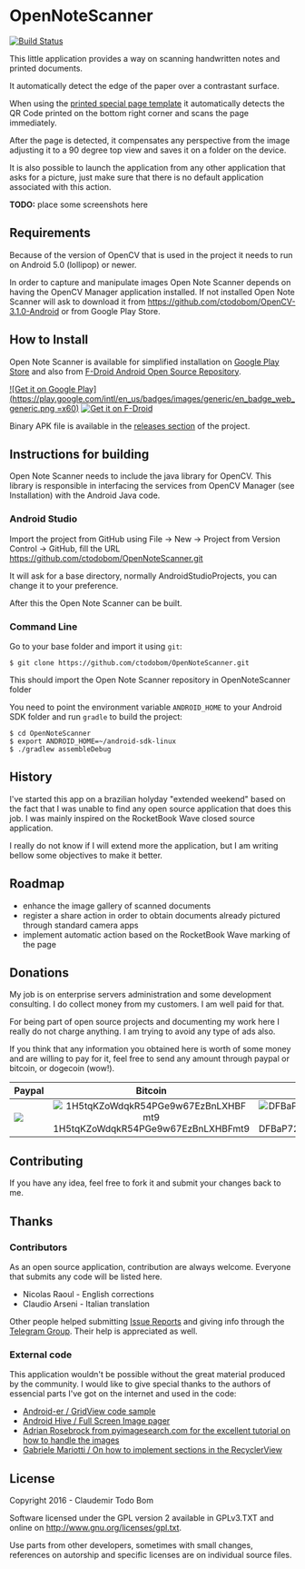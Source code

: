 OpenNoteScanner
===============

[![Build Status](https://travis-ci.org/ctodobom/OpenNoteScanner.svg)](https://travis-ci.org/ctodobom/OpenNoteScanner)

This little application provides a way on scanning handwritten notes and printed documents.

It automatically detect the edge of the paper over a contrastant surface.

When using the [printed special page template](https://github.com/ctodobom/OpenNoteScanner/raw/master/Page%20Templates/A4%20with%202%20pages.pdf) it automatically detects the QR Code printed on the bottom right corner and scans the page immediately.

After the page is detected, it compensates any perspective from the image adjusting it to a 90 degree top view and saves it on a folder on the device.

It is also possible to launch the application from any other application that asks for a picture, just make sure that there is no default application associated with this action.

**TODO:** place some screenshots here

Requirements
------------

Because of the version of OpenCV that is used in the project it needs to run on Android 5.0 (lollipop) or newer.

In order to capture and manipulate images Open Note Scanner depends on having the OpenCV Manager application installed. If not installed Open Note Scanner will ask to download it from https://github.com/ctodobom/OpenCV-3.1.0-Android or from Google Play Store.


How to Install
--------------

Open Note Scanner is available for simplified installation on [Google Play Store](https://play.google.com/store/apps/details?id=com.todobom.opennotescanner) and also from [F-Droid Android Open Source Repository](https://f-droid.org/repository/browse/?fdid=com.todobom.opennotescanner).

[![Get it on Google Play](https://play.google.com/intl/en_us/badges/images/generic/en_badge_web_generic.png =x60)](https://play.google.com/store/apps/details?id=com.todobom.opennotescanner&utm_source=global_co&utm_medium=prtnr&utm_content=Mar2515&utm_campaign=PartBadge&pcampaignid=MKT-Other-global-all-co-prtnr-py-PartBadge-Mar2515-1) 
[![Get it on F-Droid](https://f-droid.org/wiki/images/0/06/F-Droid-button_get-it-on.png)](https://f-droid.org/repository/browse/?fdid=com.todobom.opennotescanner)

Binary APK file is available in the [releases section](https://github.com/ctodobom/OpenNoteScanner/releases) of the project. 


Instructions for building
-------------------------

Open Note Scanner needs to include the java library for OpenCV. This library is responsible in interfacing the services from OpenCV Manager (see Installation) with the Android Java code.

### Android Studio

Import the project from GitHub using File -> New -> Project from Version Control -> GitHub, fill the URL https://github.com/ctodobom/OpenNoteScanner.git

It will ask for a base directory, normally AndroidStudioProjects, you can change it to your preference.

After this the Open Note Scanner can be built.


### Command Line

Go to your base folder and import it using ```git```:

```
$ git clone https://github.com/ctodobom/OpenNoteScanner.git
```

This should import the Open Note Scanner repository in OpenNoteScanner folder

You need to point the environment variable ```ANDROID_HOME``` to your Android SDK folder and run ```gradle``` to build the project:

```
$ cd OpenNoteScanner
$ export ANDROID_HOME=~/android-sdk-linux
$ ./gradlew assembleDebug
```


History
-------

I've started this app on a brazilian holyday "extended weekend" based on the fact that I was unable to find any open source application that does this job. I was mainly inspired on the RocketBook Wave closed source application.

I really do not know if I will extend more the application, but I am writing bellow some objectives to make it better.

Roadmap
-------

* enhance the image gallery of scanned documents
* register a share action in order to obtain documents already pictured through standard camera apps
* implement automatic action based on the RocketBook Wave marking of the page

Donations
---------

My job is on enterprise servers administration and some development consulting. I do collect money from my customers. I am well paid for that.

For being part of open source projects and documenting my work here I really do not charge anything. I am trying to avoid any type of ads also.

If you think that any information you obtained here is worth of some money and are willing to pay for it, feel free to send any amount through paypal or bitcoin, or dogecoin (wow!).

| Paypal | Bitcoin | Dogecoin |
| ------ | ------- | -------- |
| [![](https://www.paypalobjects.com/en_US/i/btn/btn_donateCC_LG.gif)](https://www.paypal.com/cgi-bin/webscr?cmd=_s-xclick&hosted_button_id=X6XHVCPMRQEL4) |  <center> ![1H5tqKZoWdqkR54PGe9w67EzBnLXHBFmt9](http://todobom.com/images/bitcoin-donations.png)<br />1H5tqKZoWdqkR54PGe9w67EzBnLXHBFmt9</center> | <center> ![DFBaP724XR3rfs9wFahBd353yFkgkqatvd](http://todobom.com/images/dogecoin-donations.png)<br />DFBaP724XR3rfs9wFahBd353yFkgkqatvd</center> |


Contributing
------------

If you have any idea, feel free to fork it and submit your changes back to me.

Thanks
------

### Contributors

As an open source application, contribution are always welcome. Everyone that submits any code will be listed here.

* Nicolas Raoul - English corrections
* Claudio Arseni - Italian translation

Other people helped submitting [Issue Reports](https://github.com/ctodobom/OpenNoteScanner/issues) and giving info through the [Telegram Group](https://telegram.me/joinchat/CGzsxQgjl8CyAZNrTG0qZg). Their help is appreciated as well.

### External code

This application wouldn't be possible without the great material produced by the community. I would like to give special thanks to the authors of essencial parts I've got on the internet and used in the code:

* [Android-er / GridView code sample](http://android-er.blogspot.com.br/2012/07/gridview-loading-photos-from-sd-card.html)
* [Android Hive / Full Screen Image pager](http://www.androidhive.info/2013/09/android-fullscreen-image-slider-with-swipe-and-pinch-zoom-gestures/)
* [Adrian Rosebrock from pyimagesearch.com for the excellent tutorial on how to handle the images](http://www.pyimagesearch.com/2014/09/01/build-kick-ass-mobile-document-scanner-just-5-minutes/)
* [Gabriele Mariotti / On how to implement sections in the RecyclerView](https://gist.github.com/gabrielemariotti/e81e126227f8a4bb339c)


License
-------

Copyright 2016 - Claudemir Todo Bom

Software licensed under the GPL version 2 available in GPLv3.TXT and
online on http://www.gnu.org/licenses/gpl.txt.

Use parts from other developers, sometimes with small changes,
references on autorship and specific licenses are on individual
source files.
